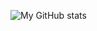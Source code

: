 ![My GitHub stats](https://github-readme-stats.vercel.app/api?username=retat&show_icons=true&hide_border=true&hide_rank=true)
